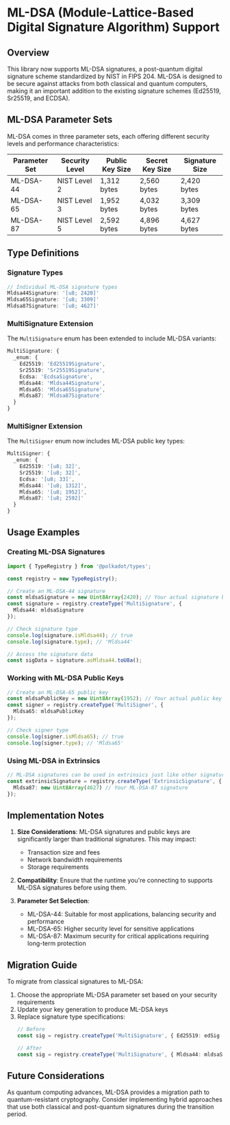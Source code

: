 # ML-DSA (Module-Lattice-Based Digital Signature Algorithm) Support

## Overview

This library now supports ML-DSA signatures, a post-quantum digital signature scheme standardized by NIST in FIPS 204. ML-DSA is designed to be secure against attacks from both classical and quantum computers, making it an important addition to the existing signature schemes (Ed25519, Sr25519, and ECDSA).

## ML-DSA Parameter Sets

ML-DSA comes in three parameter sets, each offering different security levels and performance characteristics:

| Parameter Set | Security Level | Public Key Size | Secret Key Size | Signature Size |
|--------------|----------------|-----------------|-----------------|----------------|
| ML-DSA-44    | NIST Level 2   | 1,312 bytes    | 2,560 bytes    | 2,420 bytes   |
| ML-DSA-65    | NIST Level 3   | 1,952 bytes    | 4,032 bytes    | 3,309 bytes   |
| ML-DSA-87    | NIST Level 5   | 2,592 bytes    | 4,896 bytes    | 4,627 bytes   |

## Type Definitions

### Signature Types

```typescript
// Individual ML-DSA signature types
Mldsa44Signature: '[u8; 2420]'
Mldsa65Signature: '[u8; 3309]'
Mldsa87Signature: '[u8; 4627]'
```

### MultiSignature Extension

The `MultiSignature` enum has been extended to include ML-DSA variants:

```typescript
MultiSignature: {
  _enum: {
    Ed25519: 'Ed25519Signature',
    Sr25519: 'Sr25519Signature',
    Ecdsa: 'EcdsaSignature',
    Mldsa44: 'Mldsa44Signature',
    Mldsa65: 'Mldsa65Signature',
    Mldsa87: 'Mldsa87Signature'
  }
}
```

### MultiSigner Extension

The `MultiSigner` enum now includes ML-DSA public key types:

```typescript
MultiSigner: {
  _enum: {
    Ed25519: '[u8; 32]',
    Sr25519: '[u8; 32]',
    Ecdsa: '[u8; 33]',
    Mldsa44: '[u8; 1312]',
    Mldsa65: '[u8; 1952]',
    Mldsa87: '[u8; 2592]'
  }
}
```

## Usage Examples

### Creating ML-DSA Signatures

```typescript
import { TypeRegistry } from '@polkadot/types';

const registry = new TypeRegistry();

// Create an ML-DSA-44 signature
const mldsaSignature = new Uint8Array(2420); // Your actual signature bytes
const signature = registry.createType('MultiSignature', {
  Mldsa44: mldsaSignature
});

// Check signature type
console.log(signature.isMldsa44); // true
console.log(signature.type); // 'Mldsa44'

// Access the signature data
const sigData = signature.asMldsa44.toU8a();
```

### Working with ML-DSA Public Keys

```typescript
// Create an ML-DSA-65 public key
const mldsaPublicKey = new Uint8Array(1952); // Your actual public key bytes
const signer = registry.createType('MultiSigner', {
  Mldsa65: mldsaPublicKey
});

// Check signer type
console.log(signer.isMldsa65); // true
console.log(signer.type); // 'Mldsa65'
```

### Using ML-DSA in Extrinsics

```typescript
// ML-DSA signatures can be used in extrinsics just like other signature types
const extrinsicSignature = registry.createType('ExtrinsicSignature', {
  Mldsa87: new Uint8Array(4627) // Your ML-DSA-87 signature
});
```

## Implementation Notes

1. **Size Considerations**: ML-DSA signatures and public keys are significantly larger than traditional signatures. This may impact:
   - Transaction size and fees
   - Network bandwidth requirements
   - Storage requirements

2. **Compatibility**: Ensure that the runtime you're connecting to supports ML-DSA signatures before using them.

3. **Parameter Set Selection**:
   - ML-DSA-44: Suitable for most applications, balancing security and performance
   - ML-DSA-65: Higher security level for sensitive applications
   - ML-DSA-87: Maximum security for critical applications requiring long-term protection

## Migration Guide

To migrate from classical signatures to ML-DSA:

1. Choose the appropriate ML-DSA parameter set based on your security requirements
2. Update your key generation to produce ML-DSA keys
3. Replace signature type specifications:
   ```typescript
   // Before
   const sig = registry.createType('MultiSignature', { Ed25519: edSig });
   
   // After
   const sig = registry.createType('MultiSignature', { Mldsa44: mldsaSig });
   ```

## Future Considerations

As quantum computing advances, ML-DSA provides a migration path to quantum-resistant cryptography. Consider implementing hybrid approaches that use both classical and post-quantum signatures during the transition period.
